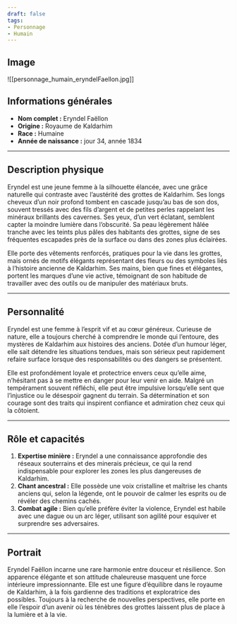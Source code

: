 ```yaml
---
draft: false
tags:
- Personnage
- Humain
---
```


## **Image**

![[personnage_humain_eryndelFaellon.jpg]]

## **Informations générales**

- **Nom complet :** Eryndel Faëllon
- **Origine :** Royaume de Kaldarhim
- **Race :** Humaine
- **Année de naissance :** jour 34, année 1834

---

## **Description physique**

Eryndel est une jeune femme à la silhouette élancée, avec une grâce naturelle qui contraste avec l’austérité des grottes de Kaldarhim. Ses longs cheveux d’un noir profond tombent en cascade jusqu’au bas de son dos, souvent tressés avec des fils d’argent et de petites perles rappelant les minéraux brillants des cavernes. Ses yeux, d’un vert éclatant, semblent capter la moindre lumière dans l’obscurité. Sa peau légèrement hâlée tranche avec les teints plus pâles des habitants des grottes, signe de ses fréquentes escapades près de la surface ou dans des zones plus éclairées.

Elle porte des vêtements renforcés, pratiques pour la vie dans les grottes, mais ornés de motifs élégants représentant des fleurs ou des symboles liés à l’histoire ancienne de Kaldarhim. Ses mains, bien que fines et élégantes, portent les marques d’une vie active, témoignant de son habitude de travailler avec des outils ou de manipuler des matériaux bruts.

---

## **Personnalité**

Eryndel est une femme à l’esprit vif et au cœur généreux. Curieuse de nature, elle a toujours cherché à comprendre le monde qui l’entoure, des mystères de Kaldarhim aux histoires des anciens. Dotée d’un humour léger, elle sait détendre les situations tendues, mais son sérieux peut rapidement refaire surface lorsque des responsabilités ou des dangers se présentent.

Elle est profondément loyale et protectrice envers ceux qu’elle aime, n’hésitant pas à se mettre en danger pour leur venir en aide. Malgré un tempérament souvent réfléchi, elle peut être impulsive lorsqu’elle sent que l’injustice ou le désespoir gagnent du terrain. Sa détermination et son courage sont des traits qui inspirent confiance et admiration chez ceux qui la côtoient.

---

## **Rôle et capacités**

1. **Expertise minière :** Eryndel a une connaissance approfondie des réseaux souterrains et des minerais précieux, ce qui la rend indispensable pour explorer les zones les plus dangereuses de Kaldarhim.
2. **Chant ancestral :** Elle possède une voix cristalline et maîtrise les chants anciens qui, selon la légende, ont le pouvoir de calmer les esprits ou de révéler des chemins cachés.
3. **Combat agile :** Bien qu’elle préfère éviter la violence, Eryndel est habile avec une dague ou un arc léger, utilisant son agilité pour esquiver et surprendre ses adversaires.

---

## **Portrait**

Eryndel Faëllon incarne une rare harmonie entre douceur et résilience. Son apparence élégante et son attitude chaleureuse masquent une force intérieure impressionnante. Elle est une figure d’équilibre dans le royaume de Kaldarhim, à la fois gardienne des traditions et exploratrice des possibles. Toujours à la recherche de nouvelles perspectives, elle porte en elle l’espoir d’un avenir où les ténèbres des grottes laissent plus de place à la lumière et à la vie.